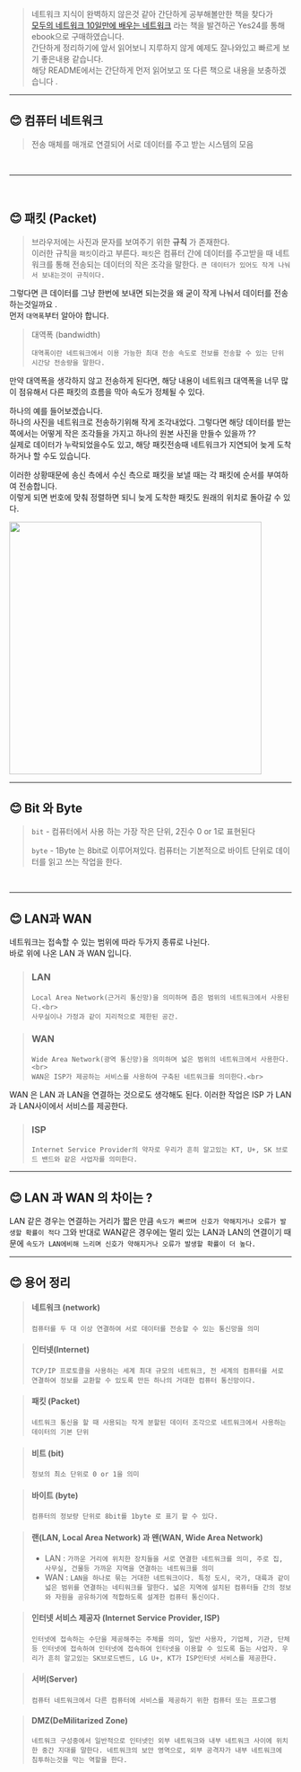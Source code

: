 > 네트워크 지식이 완벽하지 않은것 같아 간단하게 공부해볼만한 책을 찾다가 <br> 
> [모두의 네트워크 10일만에 배우는 네트워크](http://www.yes24.com/Product/Goods/61794014) 라는 책을 발견하곤 Yes24를 통해 ebook으로 구매하였습니다.<br>
> 간단하게 정리하기에 앞서 읽어보니 지루하지 않게 예제도 잘나와있고 빠르게 보기 좋은내용 같습니다. <br>
> 해당 README에서는 간단하게 먼저 읽어보고 또 다른 책으로 내용을 보충하겠습니다 .

---

## 😊 컴퓨터 네트워크
> 전송 매체를 매개로 연결되어 서로 데이터를 주고 받는 시스템의 모음
>

<br>

---

<br>

## 😊 패킷 (Packet)
> 브라우저에는 사진과 문자를 보여주기 위한 <strong>규칙</strong> 가 존재한다.<br>
> 이러한 규칙을 `패킷`이라고 부른다. `패킷`은 컴퓨터 간에 데이터를 주고받을 때 네트워크를 통해 전송되는 데이터의 작은 조각을 말한다.
> ```큰 데이터가 있어도 작게 나눠서 보내는것이 규칙이다.```

그렇다면 큰 데이터를 그냥 한번에 보내면 되는것을 왜 굳이 작게 나눠서 데이터를 전송하는것일까요 .<br>
먼저 `대역폭`부터 알아야 합니다.

> 대역폭 (bandwidth) 
> ```text
> 대역폭이란 네트워크에서 이용 가능한 최대 전송 속도로 전보를 전송할 수 있는 단위 시간당 전송량을 말한다.
> ```

만약 대역폭을 생각하지 않고 전송하게 된다면, 해당 내용이 네트워크 대역폭을 너무 많이 점유해서 다른 패킷의 흐름을 막아 속도가 정체될 수 있다.

하나의 예를 들어보겠습니다.<br>
하나의 사진을 네트워크로 전송하기위해 작게 조각내었다. 그렇다면 해당 데이터를 받는쪽에서는 어떻게 작은 조각들을 가지고 하나의 원본 사진을 만들수 있을까 ??<br>
실제로 데이터가 누락되었을수도 있고, 해당 패킷전송때 네트워크가 지연되어 늦게 도착하거나 할 수도 있습니다.

이러한 상황때문에 송신 측에서 수신 측으로 패킷을 보낼 때는 각 패킷에 순서를 부여하여 전송합니다. <br>
이렇게 되면 번호에 맞춰 정렬하면 되니 늦게 도착한 패킷도 원래의 위치로 돌아갈 수 있다.

<img src="imagesacket.jpeg" alt="" width="450" />

---


## 😊 Bit 와 Byte
> `bit` - 컴퓨터에서 사용 하는 가장 작은 단위, 2진수 0 or 1로 표현된다
>
> `byte` -  1Byte 는 8bit로 이루어져있다. 컴퓨터는 기본적으로 바이트 단위로 데이터를 읽고 쓰는 작업을 한다.

<br>

---

## 😊 LAN과 WAN
네트워크는 접속할 수 있는 범위에 따라 두가지 종류로 나뉜다.<br>
바로 위에 나온 LAN 과 WAN 입니다. <br>

> ### LAN
> ```text
> Local Area Network(근거리 통신망)을 의미하며 좁은 범위의 네트워크에서 사용된다.<br>
> 사무실이나 가정과 같이 지리적으로 제한된 공간.
> ``` 

> ### WAN
> ```text 
> Wide Area Network(광역 통신망)을 의미하며 넓은 범위의 네트워크에서 사용한다.<br>
> WAN은 ISP가 제공하는 서비스를 사용하여 구축된 네트워크를 의미한다.<br>
> ```

WAN 은 LAN 과 LAN을 연결하는 것으로도 생각해도 된다. 이러한 작업은 ISP 가 LAN과 LAN사이에서 서비스를 제공한다.
> ### ISP
>  ```text
>  Internet Service Provider의 약자로 우리가 흔히 알고있는 KT, U+, SK 브로드 밴드와 같은 사업자를 의미한다.
> ```

---

## 😊 LAN 과 WAN 의 차이는 ?
LAN 같은 경우는 연결하는 거리가 짧은 만큼 `속도가 빠르며 신호가 약해지거나 오류가 발생할 확률이 적다` 그와 반대로 WAN같은 경우에는
멀리 있는 LAN과 LAN의 연결이기 때문에 `속도가 LAN에비해 느리며 신호가 약해지거나 오류가 발생할 확률이 더 높다.`

---

## 😊 용어 정리 
> #### 네트워크 (network) <br>
> `컴퓨터를 두 대 이상 연결하여 서로 데이터를 전송할 수 있는 통신망을 의미`

> #### 인터넷(Internet) <br>
> `TCP/IP 프로토콜을 사용하는 세계 최대 규모의 네트워크, 전 세계의 컴퓨터를 서로 연결하여 정보를 교환할 수 있도록 만든 하나의 거대한 컴퓨터 통신망이다.`

> #### 패킷 (Packet) <br>
> `네트워크 통신을 할 때 사용되는 작게 분할된 데이터 조각으로 네트워크에서 사용하는 데이터의 기본 단위`

> #### 비트 (bit) <br>
> `정보의 최소 단위로 0 or 1을 의미`

> #### 바이트 (byte) <br>
> `컴퓨터의 정보량 단위로 8bit를 1byte 로 표기 할 수 있다.`

> #### 랜(LAN, Local Area Network) 과 왠(WAN, Wide Area Network)
> - LAN : `가까운 거리에 위치한 장치들을 서로 연결한 네트워크를 의미, 주로 집, 사무실, 건물등 가까운 지역을 연결하는 네트워크를 의미`
> - WAN : `LAN을 하나로 묶는 거대한 네트워크이다. 특정 도시, 국가, 대륙과 같이 넓은 범위를 연결하는 네티워크를 말한다. 넓은 지역에 설치된 컴퓨터들 간의 정보와 자원을 공유하기에 적합하도록 설계한 컴퓨터 통신이다.`

> #### 인터넷 서비스 제공자 (Internet Service Provider, ISP)
> `인터넷에 접속하는 수단을 제공해주는 주체를 의미, 일반 사용자, 기업체, 기관, 단체등 인터넷에 접속하여 인터넷에 접속하여 인터넷을 이용할 수 있도록 돕는 사업자.
> 우리가 흔히 알고있는 SK브로드밴드, LG U+, KT가 ISP인터넷 서비스를 제공한다.`

> #### 서버(Server)
> `컴퓨터 네트워크에서 다른 컴퓨터에 서비스를 제공하기 위한 컴퓨터 또는 프로그램`

> #### DMZ(DeMilitarized Zone)
> `네트워크 구성중에서 일반적으로 인터넷인 외부 네트워크와 내부 네트워크 사이에 위치한 중간 지대를 말한다.
> 네트워크의 보안 영역으로, 외부 공격자가 내부 네트워크에 침투하는것을 막는 역할을 한다.`